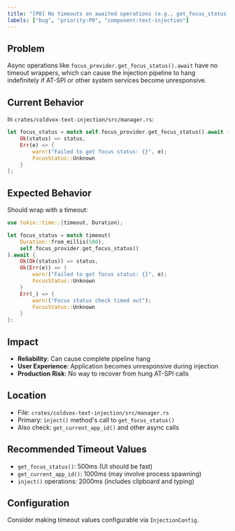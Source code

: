 ```yaml
---
title: "[P0] No timeouts on awaited operations (e.g., get_focus_status)"
labels: ["bug", "priority:P0", "component:text-injection"]
---
```


## Problem

Async operations like `focus_provider.get_focus_status().await` have no timeout wrappers, which can cause the injection pipeline to hang indefinitely if AT-SPI or other system services become unresponsive.

## Current Behavior

In `crates/coldvox-text-injection/src/manager.rs`:

```rust
let focus_status = match self.focus_provider.get_focus_status().await {
    Ok(status) => status,
    Err(e) => {
        warn!("Failed to get focus status: {}", e);
        FocusStatus::Unknown
    }
};
```

## Expected Behavior

Should wrap with a timeout:

```rust
use tokio::time::{timeout, Duration};

let focus_status = match timeout(
    Duration::from_millis(500),
    self.focus_provider.get_focus_status()
).await {
    Ok(Ok(status)) => status,
    Ok(Err(e)) => {
        warn!("Failed to get focus status: {}", e);
        FocusStatus::Unknown
    }
    Err(_) => {
        warn!("Focus status check timed out");
        FocusStatus::Unknown
    }
};
```

## Impact

- **Reliability**: Can cause complete pipeline hang
- **User Experience**: Application becomes unresponsive during injection
- **Production Risk**: No way to recover from hung AT-SPI calls

## Location

- File: `crates/coldvox-text-injection/src/manager.rs`
- Primary: `inject()` method's call to `get_focus_status()`
- Also check: `get_current_app_id()` and other async calls

## Recommended Timeout Values

- `get_focus_status()`: 500ms (UI should be fast)
- `get_current_app_id()`: 1000ms (may involve process spawning)
- `inject()` operations: 2000ms (includes clipboard and typing)

## Configuration

Consider making timeout values configurable via `InjectionConfig`.
